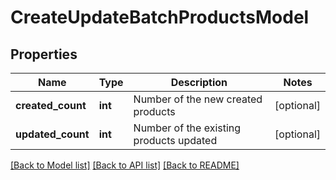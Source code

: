 # CreateUpdateBatchProductsModel

## Properties
Name | Type | Description | Notes
------------ | ------------- | ------------- | -------------
**created_count** | **int** | Number of the new created products | [optional] 
**updated_count** | **int** | Number of the existing products updated | [optional] 

[[Back to Model list]](../README.md#documentation-for-models) [[Back to API list]](../README.md#documentation-for-api-endpoints) [[Back to README]](../README.md)


